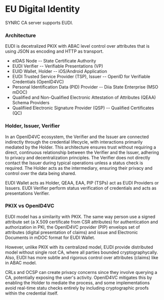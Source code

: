 EU Digital Identity
===================

SYNRC CA server supports EUDI.

### Architecture

EUDI is decetralized PKIX with ABAC level control over attributes that is using JSON as encoding and HTTP as transport.

* eIDAS Node -- State Certificate Authority
* EUDI Verifier -- Verifiable Presentations (VP)
* EUID Wallet, Holder -- iOS/Android Application 
* EUDI Trusted Service Provider (TSP), Issuer -- OpenID for Verifiable Credentials (OpenID4VC)
* Personal Identification Data (PID) Provider -- Diia State Enterprise (MSO mDOC)
* Qualified and Non-Qualified Electronic Attestation of Attributes (QEAA) Schema Providers
* Qualifiied Electronic Signature Provider (QSP) -- Qualified Certificates (QC)

### Holder, Issuer, Verifier

In an OpenID4VC ecosystem, the Verifier and the Issuer are connected indirectly
through the credential lifecycle, with interactions primarily mediated by the Holder. 
This architecture ensures trust without requiring a direct, continuous relationship
between the Verifier and the Issuer, adhering to privacy and decentralization principles.
The Verifier does not directly contact the Issuer during typical operations unless a status check is required.
The Holder acts as the intermediary, ensuring their privacy and control over the data being shared.

EUDI Wallet acts as Holder, QEAA, EAA, PIP (TSPs) act as EUDI Providers or Issuers. EUDI Verifier perform
status verification of credentials and acts as presentations Verifier.

### PKIX vs OpenID4VC

EUDI model has a similarity with PKIX.
The same way person use a signed attribute set (a X.509 certificate from CSR attributes)
for authentication and authorization in PKI, the OpenID4VC provider (PIP) envelops
set of attributes (digital presentation of claims) and
issue and Electronic Documents in mDOC format for EUDI Wallet.

However, unlike PKIX with its centralized model,
EUDI provide distributed model without single root CA,
where all parties bounded cryptographycally. Also, EUDI has more subtle
and rigorous control over attributes (claims) like in ABAC model.

CRLs and OCSP can create privacy concerns since they involve
querying a CA, potentially exposing the user's activity.
OpenID4VC mitigates this by enabling the Holder to mediate
the process, and some implementations avoid real-time statu
checks entirely by including cryptographic proofs within the
credential itself.

